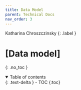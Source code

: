 ```yaml
---
title: Data Model
parent: Technical Docs
nav_order: 3
---
```


Katharina Chroszczinsky
{: .label }

# [Data model]
{: .no_toc }

<details open markdown="block">
  <summary>
    Table of contents
  </summary>
  {: .text-delta }
- TOC
{:toc}
</details>
